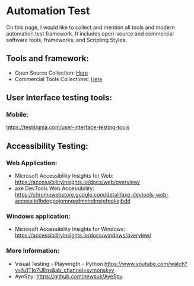 # Automation Test
On this page, I would like to collect and mention all tools and modern automation test framework. It includes open-source and commercial software tools, frameworks, and Scripting Styles.

## Tools and framework:

- Open Source Collection: [Here](./open_source_collect.md)
- Commercial Tools Collections:  [Here](./commercial_collect.md)

## User Interface testing tools:

### Mobile:
https://testsigma.com/user-interface-testing-tools

## Accessibility Testing: 

### Web Application:
- Microsoft Accessibility Insights for Web: https://accessibilityinsights.io/docs/web/overview/
- axe DevTools Web Accessibility: https://chromewebstore.google.com/detail/axe-devtools-web-accessib/lhdoppojpmngadmnindnejefpokejbdd

### Windows application:
- Microsoft Accessibility Insights for Windows: https://accessibilityinsights.io/docs/windows/overview/


### More Information:
- Visual Testing - Playwrigth - Python
https://www.youtube.com/watch?v=fu1TIo7UEns&ab_channel=symonskyy
- AyeSpy: https://github.com/newsuk/AyeSpy
